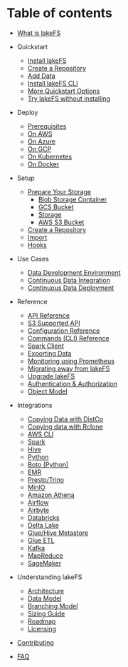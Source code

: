 # Table of contents

* [What is lakeFS](index.md)
* Quickstart
  * [Install lakeFS](quickstart/installing.md)
  * [Create a Repository](quickstart/repository.md)
  * [Add Data](quickstart/aws_cli.md)
  * [Install lakeFS CLI](quickstart/lakefs_cli.md)
  * [More Quickstart Options](quickstart/more_quickstart_options.md)
  * [Try lakeFS without installing](quickstart/try.md)

* Deploy
  * [Prerequisites](deploy/prerequisites.md)
  * [On AWS](deploy/aws.md)
  * [On Azure](deploy/azure.md)
  * [On GCP](deploy/gcp.md)
  * [On Kubernetes](deploy/k8s.md)
  * [On Docker](deploy/docker.md)

* Setup
  * [Prepare Your Storage](setup/storage/index.md)
    * [Blob Storage Container](setup/storage/blob.md)
    * [GCS Bucket](setup/storage/gcs.md)
    * [Storage](setup/storage/index.md)
    * [AWS S3 Bucket](setup/storage/s3.md)
  * [Create a Repository](setup/create-repo.md)
  * [Import](setup/import.md)
  * [Hooks](setup/hooks.md)

* Use Cases
  * [Data Development Environment](usecases/data-devenv.md)
  * [Continuous Data Integration](usecases/ci.md)
  * [Continuous Data Deployment](usecases/cd.md)

* Reference
  * [API Reference](reference/api.md)
  * [S3 Supported API](reference/s3.md)
  * [Configuration Reference](reference/configuration.md)
  * [Commands \(CLI\) Reference](reference/commands.md)
  * [Spark Client](reference/spark-client.md)
  * [Exporting Data](reference/export.md)
  * [Monitoring using Prometheus](reference/monitor.md)
  * [Migrating away from lakeFS](reference/offboarding.md)
  * [Upgrade lakeFS](reference/upgrade.md)
  * [Authentication & Authorization](reference/authorization.md)
  * [Object Model](reference/object-model.md)

* Integrations
  * [Copying Data with DistCp](integrations/distcp.md)
  * [Copying data with Rclone](integrations/rclone.md)
  * [AWS CLI](integrations/aws_cli.md)
  * [Spark](integrations/spark.md)
  * [Hive](integrations/hive.md)
  * [Python](integrations/python.md)
  * [Boto (Python)](integrations/boto.md)
  * [EMR](integrations/emr.md)
  * [Presto/Trino](integrations/presto_trino.md)
  * [MinIO](integrations/minio.md)
  * [Amazon Athena](integrations/athena.md)
  * [Airflow](integrations/airflow.md)
  * [Airbyte](integrations/airbyte.md)
  * [Databricks](integrations/databricks.md)
  * [Delta Lake](integrations/delta.md)
  * [Glue/Hive Metastore](integrations/glue_hive_metastore.md)
  * [Glue ETL](integrations/glue_etl.md)
  * [Kafka](integrations/kakfa.md)
  * [MapReduce](integrations/mapreduce.md)
  * [SageMaker](integrations/sagemaker.md)

* Understanding lakeFS
  * [Architecture](understand/architecture.md)
  * [Data Model](understand/data-model.md)
  * [Branching Model](understand/branching-model.md)
  * [Sizing Guide](understand/sizing-guide.md)
  * [Roadmap](understand/roadmap.md)
  * [Licensing](understand/licensing.md)

* [Contributing](contributing.md)

* [FAQ](faq.md)
